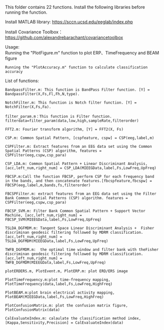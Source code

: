 This folder contains 22 functions. Install the following libraries before running the function.

Install MATLAB library:
	https://sccn.ucsd.edu/eeglab/index.php

Install Covariance Toolbox：
	https://github.com/alexandrebarachant/covariancetoolbox

Usage:	
	Running the "PlotFigure.m" function to plot ERP、TimeFrequency and BEAM figure

	Running the "PlotAccuracy.m" function to calculate classification accuracy



List of functions:

	BandpassFilter.m: This function is BandPass Filter function. [Y] = BandpassFilter(X,Fs,Fl,Fh,N,type).

	NotchFilter.m: This function is Notch filter function. [Y] = NotchFilter(X,Fs,Fa).

	filter_param.m：This function is Filter function. filterdata=filter_param(data,low,high,sampleRate,filterorder)
	
	FFT2.m: Fourier transform algorithm, [Y] = FFT2(X, Fs)
	
	CSP.m: Common Spatial Pattern, [cspfeature, cspw] = CSP(eeg,label,m)

	CSPFilter.m: Extract features from an EEG data set using the Common Spatial Patterns (CSP) algorithm, features = CSPFilter(eeg,cspw,csp_para)

	CSP_LDA.m: Common Spatial Pattern + Linear Discriminant Analysis, [acc,left_num,right_num] = CSP_LDA(MIEEGData,label,Fs,LowFreq,UpFreq)

	FBCSP.m:Call the function FBCSP, perform CSP for each frequency band in the bands, and then concatenate features.[fbcspfeature,fbcspw] = FBCSP(eeg,label,m,bands,fs,filterorder)

	FBCSPFilter.m: extract features from an EEG data set using the Filter Bank Common Spatial Patterns (CSP) algorithm. features = CSPFilter(eeg,cspw,csp_para)

	FBCSP_SVM.m: Filter Bank Common Spatial Pattern + Support Vector Machine, [acc,left_num,right_num] = FBCSP_SVM(MIEEGData,label,Fs,LowFreq,UpFreq)

	TSLDA_DGFMDM.m: Tangent Space Linear Discriminant Analysis +  Fisher discriminan geodesic filtering followed by MDRM classification. [acc,left_num,right_num] = TSLDA_DGFMDM(MIEEGData,label,Fs,LowFreq,UpFreq)

	TWFB_DGFMDM.m:  the optimal time window and filter bank with theFisher discriminan geodesic filtering followed by MDRM classification. [acc,left_num,right_num] = TWFB_DGFMDM(MIEEGData,label,Fs,LowFreq,UpFreq)

	plotERDERS.m, PlotEvent.m, PlotERP.m: plot ERD/ERS image

	PlotTimeFrequency.m:plot time-frequency mapping, PlotTimeFrequency(data,label,Fs,LowFreq,HighFreq)

	PlotBEAM.m:plot brain electrical activity mapping, PlotBEAM(MIEEGData,label,Fs,LowFreq,HighFreq)

	PlotConfusionMatrix.m: plot the confusion matrix figure, PlotConfusionMatrix(data)

	CalEvaluateIndex.m: calaulate the classification method index, [Kappa,Sensitivity,Precision] = CalEvaluateIndex(data)























	
	
	
	
	
	
	
	
	
	
	
	
	
	
	
	
	
	
	
	
	
	
	
	
	
	
	
	